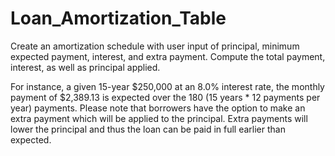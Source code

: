 # Loan_Amortization_Table

Create an amortization schedule with user input of principal, minimum expected payment, interest, and extra payment. Compute the total payment, interest, as well as principal applied. 

For instance, a given 15-year $250,000 at an 8.0% interest rate, the monthly payment of $2,389.13 is expected over the 180 (15 years * 12 payments per year) payments. Please note that borrowers have the option to make an extra payment which will be applied to the principal. Extra payments will lower the principal and thus the loan can be paid in full earlier than expected. 


